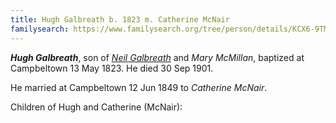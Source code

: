 ```yaml
---
title: Hugh Galbreath b. 1823 m. Catherine McNair
familysearch: https://www.familysearch.org/tree/person/details/KCX6-9TM
---
```

***Hugh Galbreath***, son of *[Neil Galbreath](galbraith-neil-1788.md)* and *Mary McMillan*, 
baptized at Campbeltown  13 May 1823.  He died 30 Sep 1901.

He married at Campbeltown 12 Jun 1849 to *Catherine McNair*.

Children of Hugh and Catherine (McNair):


